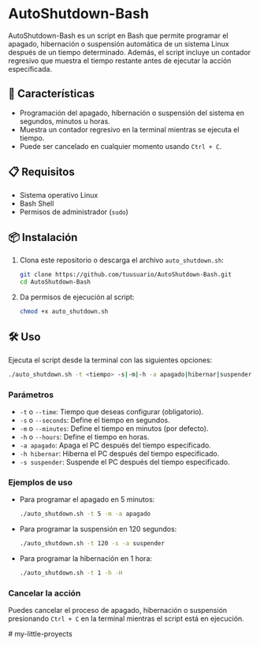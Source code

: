 # AutoShutdown-Bash

AutoShutdown-Bash es un script en Bash que permite programar el apagado, hibernación o suspensión automática de un sistema Linux después de un tiempo determinado. Además, el script incluye un contador regresivo que muestra el tiempo restante antes de ejecutar la acción especificada.

## 🚀 Características

- Programación del apagado, hibernación o suspensión del sistema en segundos, minutos u horas.
- Muestra un contador regresivo en la terminal mientras se ejecuta el tiempo.
- Puede ser cancelado en cualquier momento usando `Ctrl + C`.

## 📋 Requisitos

- Sistema operativo Linux
- Bash Shell
- Permisos de administrador (`sudo`)

## 📦 Instalación

1. Clona este repositorio o descarga el archivo `auto_shutdown.sh`:
   ```bash
   git clone https://github.com/tuusuario/AutoShutdown-Bash.git
   cd AutoShutdown-Bash
   ```

2. Da permisos de ejecución al script:
   ```bash
   chmod +x auto_shutdown.sh
   ```

## 🛠️ Uso

Ejecuta el script desde la terminal con las siguientes opciones:

```bash
./auto_shutdown.sh -t <tiempo> -s|-m|-h -a apagado|hibernar|suspender
```

### Parámetros

- `-t` o `--time`: Tiempo que deseas configurar (obligatorio).
- `-s` o `--seconds`: Define el tiempo en segundos.
- `-m` o `--minutes`: Define el tiempo en minutos (por defecto).
- `-h` o `--hours`: Define el tiempo en horas.
- `-a apagado`: Apaga el PC después del tiempo especificado.
- `-h hibernar`: Hiberna el PC después del tiempo especificado.
- `-s suspender`: Suspende el PC después del tiempo especificado.

### Ejemplos de uso

- Para programar el apagado en 5 minutos:
  ```bash
  ./auto_shutdown.sh -t 5 -m -a apagado
  ```
- Para programar la suspensión en 120 segundos:
  ```bash
  ./auto_shutdown.sh -t 120 -s -a suspender
  ```
- Para programar la hibernación en 1 hora:
  ```bash
  ./auto_shutdown.sh -t 1 -h -H
  ```

### Cancelar la acción
Puedes cancelar el proceso de apagado, hibernación o suspensión presionando `Ctrl + C` en la terminal mientras el script está en ejecución.

#   m y - l i t t l e - p r o y e c t s  
 